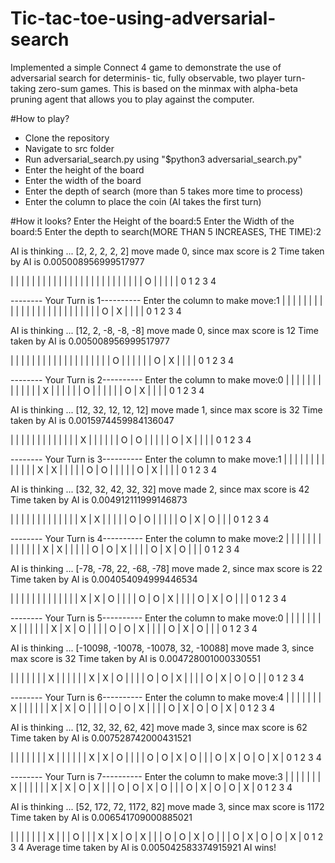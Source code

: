 # Tic-tac-toe-using-adversarial-search

Implemented a simple Connect 4 game to demonstrate the use of adversarial search for determinis-
tic, fully observable, two player turn-taking zero-sum games. This is based on the minmax with alpha-beta pruning agent that allows you to play against the computer.

#How to play?
* Clone the repository
* Navigate to src folder
* Run adversarial_search.py using "$python3 adversarial_search.py"
* Enter the height of the board
* Enter the width of the board
* Enter the depth of search (more than 5 takes more time to process)
* Enter the column to place the coin (AI takes the first turn)


#How it looks?
Enter the Height of the board:5
Enter the Width of the board:5
Enter the depth to search(MORE THAN 5 INCREASES, THE TIME):2

AI is thinking ...
[2, 2, 2, 2, 2]
move made 0, since max score is 2
Time taken by AI is 0.005008956999517977

|   |   |   |   |   |
|   |   |   |   |   |
|   |   |   |   |   |
|   |   |   |   |   |
| O |   |   |   |   |
  0   1   2   3   4

 -------- Your Turn is 1----------
Enter the column to make move:1
|   |   |   |   |   |
|   |   |   |   |   |
|   |   |   |   |   |
|   |   |   |   |   |
| O | X |   |   |   |
  0   1   2   3   4

AI is thinking ...
[12, 2, -8, -8, -8]
move made 0, since max score is 12
Time taken by AI is 0.005008956999517977

|   |   |   |   |   |
|   |   |   |   |   |
|   |   |   |   |   |
| O |   |   |   |   |
| O | X |   |   |   |
  0   1   2   3   4

 -------- Your Turn is 2----------
Enter the column to make move:0
|   |   |   |   |   |
|   |   |   |   |   |
| X |   |   |   |   |
| O |   |   |   |   |
| O | X |   |   |   |
  0   1   2   3   4

AI is thinking ...
[12, 32, 12, 12, 12]
move made 1, since max score is 32
Time taken by AI is 0.0015974459984136047

|   |   |   |   |   |
|   |   |   |   |   |
| X |   |   |   |   |
| O | O |   |   |   |
| O | X |   |   |   |
  0   1   2   3   4

 -------- Your Turn is 3----------
Enter the column to make move:1
|   |   |   |   |   |
|   |   |   |   |   |
| X | X |   |   |   |
| O | O |   |   |   |
| O | X |   |   |   |
  0   1   2   3   4

AI is thinking ...
[32, 32, 42, 32, 32]
move made 2, since max score is 42
Time taken by AI is 0.004912111999146873

|   |   |   |   |   |
|   |   |   |   |   |
| X | X |   |   |   |
| O | O |   |   |   |
| O | X | O |   |   |
  0   1   2   3   4

 -------- Your Turn is 4----------
Enter the column to make move:2
|   |   |   |   |   |
|   |   |   |   |   |
| X | X |   |   |   |
| O | O | X |   |   |
| O | X | O |   |   |
  0   1   2   3   4

AI is thinking ...
[-78, -78, 22, -68, -78]
move made 2, since max score is 22
Time taken by AI is 0.004054094999446534

|   |   |   |   |   |
|   |   |   |   |   |
| X | X | O |   |   |
| O | O | X |   |   |
| O | X | O |   |   |
  0   1   2   3   4

 -------- Your Turn is 5----------
Enter the column to make move:0
|   |   |   |   |   |
| X |   |   |   |   |
| X | X | O |   |   |
| O | O | X |   |   |
| O | X | O |   |   |
  0   1   2   3   4

AI is thinking ...
[-10098, -10078, -10078, 32, -10088]
move made 3, since max score is 32
Time taken by AI is 0.004728001000330551

|   |   |   |   |   |
| X |   |   |   |   |
| X | X | O |   |   |
| O | O | X |   |   |
| O | X | O | O |   |
  0   1   2   3   4

 -------- Your Turn is 6----------
Enter the column to make move:4
|   |   |   |   |   |
| X |   |   |   |   |
| X | X | O |   |   |
| O | O | X |   |   |
| O | X | O | O | X |
  0   1   2   3   4

AI is thinking ...
[12, 32, 32, 62, 42]
move made 3, since max score is 62
Time taken by AI is 0.007528742000431521

|   |   |   |   |   |
| X |   |   |   |   |
| X | X | O |   |   |
| O | O | X | O |   |
| O | X | O | O | X |
  0   1   2   3   4

 -------- Your Turn is 7----------
Enter the column to make move:3
|   |   |   |   |   |
| X |   |   |   |   |
| X | X | O | X |   |
| O | O | X | O |   |
| O | X | O | O | X |
  0   1   2   3   4

AI is thinking ...
[52, 172, 72, 1172, 82]
move made 3, since max score is 1172
Time taken by AI is 0.006541709000885021

|   |   |   |   |   |
| X |   |   | O |   |
| X | X | O | X |   |
| O | O | X | O |   |
| O | X | O | O | X |
  0   1   2   3   4
Average time taken by AI is 0.005042583374915921
AI wins!




